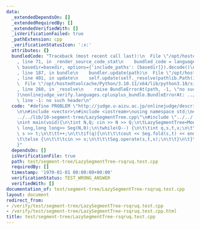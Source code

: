 ```yaml
---
data:
  _extendedDependsOn: []
  _extendedRequiredBy: []
  _extendedVerifiedWith: []
  _isVerificationFailed: true
  _pathExtension: cpp
  _verificationStatusIcon: ':x:'
  attributes: {}
  bundledCode: "Traceback (most recent call last):\n  File \"/opt/hostedtoolcache/Python/3.10.11/x64/lib/python3.10/site-packages/onlinejudge_verify/documentation/build.py\"\
    , line 71, in _render_source_code_stat\n    bundled_code = language.bundle(stat.path,\
    \ basedir=basedir, options={'include_paths': [basedir]}).decode()\n  File \"/opt/hostedtoolcache/Python/3.10.11/x64/lib/python3.10/site-packages/onlinejudge_verify/languages/cplusplus.py\"\
    , line 187, in bundle\n    bundler.update(path)\n  File \"/opt/hostedtoolcache/Python/3.10.11/x64/lib/python3.10/site-packages/onlinejudge_verify/languages/cplusplus_bundle.py\"\
    , line 401, in update\n    self.update(self._resolve(pathlib.Path(included), included_from=path))\n\
    \  File \"/opt/hostedtoolcache/Python/3.10.11/x64/lib/python3.10/site-packages/onlinejudge_verify/languages/cplusplus_bundle.py\"\
    , line 260, in _resolve\n    raise BundleErrorAt(path, -1, \"no such header\"\
    )\nonlinejudge_verify.languages.cplusplus_bundle.BundleErrorAt: ../../../lib/operator/monoid-lazy/MonoidRangeSumRangeUpdate.cpp:\
    \ line -1: no such header\n"
  code: "#define PROBLEM \"http://judge.u-aizu.ac.jp/onlinejudge/description.jsp?id=DSL_2_I\"\
    \n\n#include <vector>\n#include <iostream>\nusing namespace std;\n#include \"\
    ../../lib/10-segment-tree/LazySegmentTree.cpp\"\n#include \"../../../lib/operator/monoid-lazy/MonoidRangeSumRangeUpdate.cpp\"\
    \nint main(void){\n\tint N,Q; cin >> N >> Q;\n\tLazySegmentTree<MonoidRangeSumRangeUpdate<long\
    \ long,long long>> Seg(N,0);\n\twhile(Q--) {\n\t\tint q,s,t,x;\n\t\tcin >> q >>\
    \ s >> t;\n\t\tt++;\n\t\tif(q){\n\t\t\tcout << Seg.fold(s,t) << endl;\n\t\t}\n\
    \t\telse {\n\t\t\tcin >> x;\n\t\t\tSeg.operate(s,t,x);\n\t\t}\n\t}\n\treturn 0;\n\
    }"
  dependsOn: []
  isVerificationFile: true
  path: test/segment-tree/LazySegmentTree-rsqruq.test.cpp
  requiredBy: []
  timestamp: '1970-01-01 00:00:00+00:00'
  verificationStatus: TEST_WRONG_ANSWER
  verifiedWith: []
documentation_of: test/segment-tree/LazySegmentTree-rsqruq.test.cpp
layout: document
redirect_from:
- /verify/test/segment-tree/LazySegmentTree-rsqruq.test.cpp
- /verify/test/segment-tree/LazySegmentTree-rsqruq.test.cpp.html
title: test/segment-tree/LazySegmentTree-rsqruq.test.cpp
---
```

